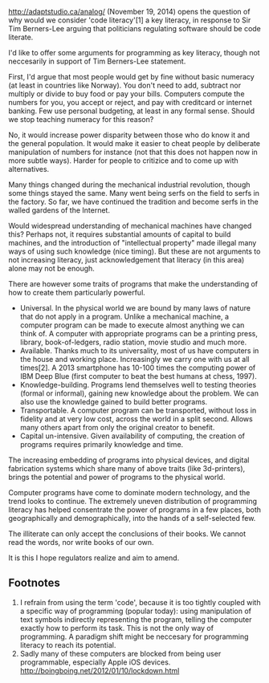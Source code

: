 http://adaptstudio.ca/analog/ (November 19, 2014) opens the question of why would we consider
'code literacy'[1] a key literacy, in response to Sir Tim Berners-Lee arguing
that politicians regulating software should be code literate.


I'd like to offer some arguments for programming as key literacy,
though not neccesarily in support of Tim Berners-Lee statement.

First, I'd argue that most people would get by fine without basic numeracy (at least in countries like Norway).
You don't need to add, subtract nor multiply or divide to buy food or pay your bills.
Computers compute the numbers for you, you accept or reject, and pay with creditcard or internet banking.
Few use personal budgeting, at least in any formal sense. Should we stop teaching numeracy for this reason?

No, it would increase power disparity between those who do know it and the general population.
It would make it easier to cheat people by deliberate manipulation of numbers for instance
(not that this does not happen now in more subtle ways).
Harder for people to critizice and to come up with alternatives.

Many things changed during the mechanical industrial revolution, though some things stayed the same.
Many went being serfs on the field to serfs in the factory.
So far, we have continued the tradition and become serfs in the walled gardens of the Internet.

Would widespread understanding of mechanical machines have changed this?
Perhaps not, it requires substantial amounts of capital to build machines,
and the introduction of "intellectual property" made illegal many ways of using such knowledge (nice timing).
But these are not arguments to not increasing literacy, just acknowledgement that
literacy (in this area) alone may not be enough.

There are however some traits of programs that make the understanding of how to create them
particularly powerful.

* Universal. In the physical world we are bound by many laws of nature that do not apply in a program.
Unlike a mechanical machine, a computer program can be made to execute almost anything we can think of.
A computer with appropriate programs can be a printing press, library, book-of-ledgers,
radio station, movie studio and much more.
* Available. Thanks much to its universality, most of us have computers in the house
 and working place. Increasingly we carry one with us at all times[2]. A 2013 smartphone has
10-100 times the computing power of IBM Deep Blue (first computer to beat the best humans at chess, 1997).
* Knowledge-building. Programs lend themselves well to testing theories (formal or informal), gaining
new knowledge about the problem. We can also use the knowledge gained to build better programs.
* Transportable. A computer program can be transported, without loss in fidelity and at very low cost,
across the world in a split second. Allows many others apart from only the original creator to benefit. 
* Capital un-intensive. Given availability of computing, the creation of programs requires primarily knowledge and time.

The increasing embedding of programs into physical devices,
and digital fabrication systems which share many of above traits (like 3d-printers),
brings the potential and power of programs to the physical world.

Computer programs have come to dominate modern technology, and the trend looks to continue.
The extremely uneven distribution of programming literacy has helped consentrate the power of programs
in a few places, both geographically and demographically, into the hands of a self-selected few.

The illiterate can only accept the conclusions of their books.
We cannot read the words, nor write books of our own.


It is this I hope regulators realize and aim to amend.


Footnotes
----------
1. I refrain from using the term 'code', because it is too tightly coupled with
a specific way of programming (popular today): using manipulation of text symbols
indirectly representing the program, telling the computer exactly how to perform its task.
This is not the only way of programming. A paradigm shift might be neccesary for programming literacy
to reach its potential.
2. Sadly many of these computers are blocked from being user programmable, especially Apple iOS devices.
http://boingboing.net/2012/01/10/lockdown.html

